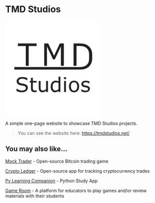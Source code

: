 # TMD Studios

![Game Room Logo](/media/tmdLogo.png)

A simple one-page website to showcase TMD Studios projects.

>You can see the website here: https://tmdstudios.net/

## You may also like...

[Mock Trader](https://github.com/TMDStudios/MockTrader 'Mock Trader') - Open-source Bitcoin trading game

[Crypto Ledger](https://play.google.com/store/apps/details?id=com.tmdstudios.cryptoledgerkotlin 'Crypto Ledger') - Open-source app for tracking cryptocurrency trades

[Py Learning Companion](https://play.google.com/store/apps/details?id=com.tmdstudios.python 'Py Learning Companion') - Python Study App

[Game Room](https://github.com/TMDStudios/GameRoom 'Game Room') - A platform for educators to play games and/or review materials with their students
